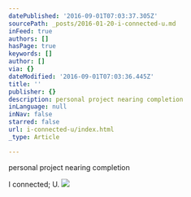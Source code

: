 ```yaml
---
datePublished: '2016-09-01T07:03:37.305Z'
sourcePath: _posts/2016-01-20-i-connected-u.md
inFeed: true
authors: []
hasPage: true
keywords: []
author: []
via: {}
dateModified: '2016-09-01T07:03:36.445Z'
title: ''
publisher: {}
description: personal project nearing completion
inLanguage: null
inNav: false
starred: false
url: i-connected-u/index.html
_type: Article

---
```

personal project nearing completion

I connected; U.
![](https://s3-us-west-2.amazonaws.com/the-grid-img/p/1c70a0d1584b3a4722f728b641fbb76c1a9ee6d0.gif)
